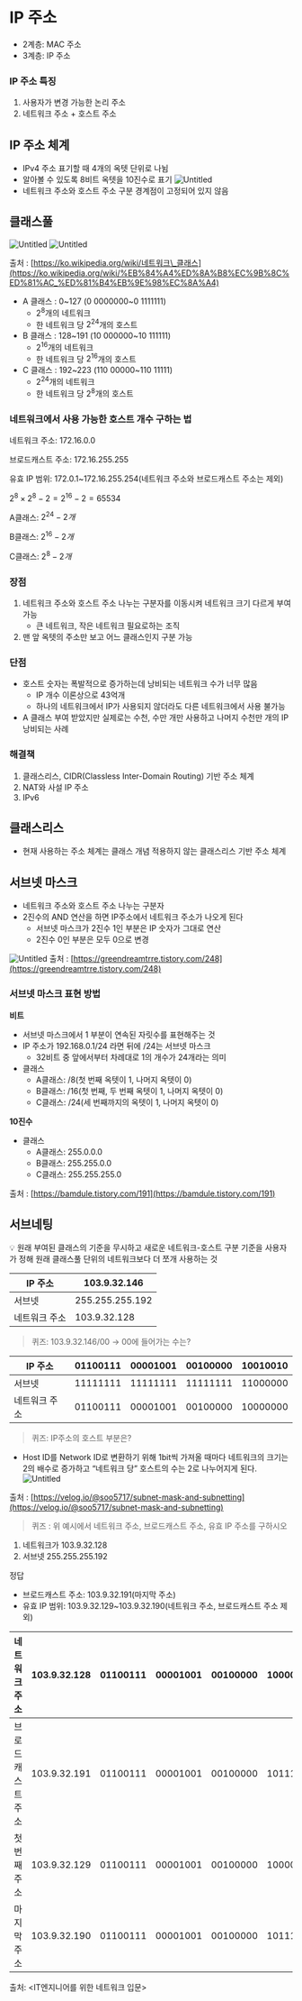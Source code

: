# IP 주소

- 2계층: MAC 주소
- 3계층: IP 주소

### IP 주소 특징

1. 사용자가 변경 가능한 논리 주소
2. 네트워크 주소 + 호스트 주소

## IP 주소 체계

- IPv4 주소 표기할 때 4개의 옥텟 단위로 나뉨
- 알아볼 수 있도록 8비트 옥텟을 10진수로 표기
  ![Untitled](https://user-images.githubusercontent.com/14107090/193401316-87edef1b-0d91-4fc8-a5ed-bb300bee9f57.png)
- 네트워크 주소와 호스트 주소 구분 경계점이 고정되어 있지 않음

## 클래스풀

![Untitled](https://user-images.githubusercontent.com/14107090/193401389-e67e1f48-df01-4bb1-af8c-d6c8d7e02a9f.png)
![Untitled](https://user-images.githubusercontent.com/14107090/193401405-a566202e-83a1-4b46-aafe-ebdddccb8d83.png)

출처 : [https://ko.wikipedia.org/wiki/네트워크\_클래스](https://ko.wikipedia.org/wiki/%EB%84%A4%ED%8A%B8%EC%9B%8C%ED%81%AC_%ED%81%B4%EB%9E%98%EC%8A%A4)

- A 클래스 : 0~127 (0 0000000~0 1111111)
  - $2^8$개의 네트워크
  - 한 네트워크 당 $2^{24}$개의 호스트
- B 클래스 : 128~191 (10 000000~10 111111)
  - $2^{16}$개의 네트워크
  - 한 네트워크 당 $2^{16}$개의 호스트
- C 클래스 : 192~223 (110 00000~110 11111)
  - $2^{24}$개의 네트워크
  - 한 네트워크 당 $2^8$개의 호스트

### 네트워크에서 사용 가능한 호스트 개수 구하는 법

네트워크 주소: 172.16.0.0

브로드캐스트 주소: 172.16.255.255

유효 IP 범위: 172.0.1~172.16.255.254(네트워크 주소와 브로드캐스트 주소는 제외)

$2^8\times2^8-2=2^{16}-2=65534$

A클래스: $2^{24}-2개$

B클래스: $2^{16}-2개$

C클래스: $2^8-2개$

### 장점

1. 네트워크 주소와 호스트 주소 나누는 구분자를 이동시켜 네트워크 크기 다르게 부여 가능
   - 큰 네트워크, 작은 네트워크 필요로하는 조직
2. 맨 앞 옥텟의 주소만 보고 어느 클래스인지 구분 가능

### 단점

- 호스트 숫자는 폭발적으로 증가하는데 낭비되는 네트워크 수가 너무 많음
  - IP 개수 이론상으로 43억개
  - 하나의 네트워크에서 IP가 사용되지 않더라도 다른 네트워크에서 사용 불가능
- A 클래스 부여 받았지만 실제로는 수천, 수만 개만 사용하고 나머지 수천만 개의 IP 낭비되는 사례

### 해결책

1. 클래스리스, CIDR(Classless Inter-Domain Routing) 기반 주소 체계
2. NAT와 사설 IP 주소
3. IPv6

## 클래스리스

- 현재 사용하는 주소 체계는 클래스 개념 적용하지 않는 클래스리스 기반 주소 체계

## 서브넷 마스크

- 네트워크 주소와 호스트 주소 나누는 구분자
- 2진수의 AND 연산을 하면 IP주소에서 네트워크 주소가 나오게 된다
  - 서브넷 마스크가 2진수 1인 부분은 IP 숫자가 그대로 연산
  - 2진수 0인 부분은 모두 0으로 변경

![Untitled](https://user-images.githubusercontent.com/14107090/193401444-85100def-6f2c-4369-ab3c-a41a4e279957.png)
출처 : [https://greendreamtrre.tistory.com/248](https://greendreamtrre.tistory.com/248)

### 서브넷 마스크 표현 방법

**비트**

- 서브넷 마스크에서 1 부분이 연속된 자릿수를 표현해주는 것
- IP 주소가 192.168.0.1/24 라면 뒤에 /24는 서브넷 마스크
  - 32비트 중 앞에서부터 차례대로 1의 개수가 24개라는 의미
- 클래스
  - A클래스: /8(첫 번째 옥텟이 1, 나머지 옥텟이 0)
  - B클래스: /16(첫 번째, 두 번째 옥텟이 1, 나머지 옥텟이 0)
  - C클래스: /24(세 번째까지의 옥텟이 1, 나머지 옥텟이 0)

**10진수**

- 클래스
  - A클래스: 255.0.0.0
  - B클래스: 255.255.0.0
  - C클래스: 255.255.255.0

출처 : [https://bamdule.tistory.com/191](https://bamdule.tistory.com/191)

## 서브네팅

<aside>
💡 원래 부여된 클래스의 기준을 무시하고 새로운 네트워크-호스트 구분 기준을 사용자가 정해 원래 클래스풀 단위의 네트워크보다 더 쪼개 사용하는 것

</aside>

| IP 주소       | 103.9.32.146    |
| ------------- | --------------- |
| 서브넷        | 255.255.255.192 |
| 네트워크 주소 | 103.9.32.128    |

> 퀴즈: 103.9.32.146/00 → 00에 들어가는 수는?

| IP 주소       | 01100111 | 00001001 | 00100000 | 10010010 |
| ------------- | -------- | -------- | -------- | -------- |
| 서브넷        | 11111111 | 11111111 | 11111111 | 11000000 |
| 네트워크 주소 | 01100111 | 00001001 | 00100000 | 10000000 |

> 퀴즈: IP주소의 호스트 부분은?

- Host ID를 Network ID로 변환하기 위해 1bit씩 가져올 때마다 네트워크의 크기는 2의 배수로 증가하고 “네트워크 당” 호스트의 수는 2로 나누어지게 된다.
  ![Untitled](https://user-images.githubusercontent.com/14107090/193401472-4296658d-bd29-49fe-b62d-1f5245ce9ca6.png)

출처 : [https://velog.io/@soo5717/subnet-mask-and-subnetting](https://velog.io/@soo5717/subnet-mask-and-subnetting)

> 퀴즈 : 위 예시에서 네트워크 주소, 브로드캐스트 주소, 유효 IP 주소를 구하시오

1. 네트워크가 103.9.32.128
2. 서브넷 255.255.255.192

정답

- 브로드캐스트 주소: 103.9.32.191(마지막 주소)
- 유효 IP 범위: 103.9.32.129~103.9.32.190(네트워크 주소, 브로드캐스트 주소 제외)

| 네트워크 주소     | 103.9.32.128 | 01100111 | 00001001 | 00100000 | 10000000 |
| ----------------- | ------------ | -------- | -------- | -------- | -------- |
| 브로드캐스트 주소 | 103.9.32.191 | 01100111 | 00001001 | 00100000 | 10111111 |
| 첫 번째 주소      | 103.9.32.129 | 01100111 | 00001001 | 00100000 | 10000001 |
| 마지막 주소       | 103.9.32.190 | 01100111 | 00001001 | 00100000 | 10111110 |

출처: <IT엔지니어를 위한 네트워크 입문>
